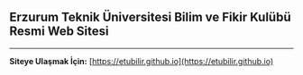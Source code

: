 ## Erzurum Teknik Üniversitesi Bilim ve Fikir Kulübü Resmi Web Sitesi

---

**Siteye Ulaşmak İçin:** [https://etubilir.github.io](https://etubilir.github.io)
